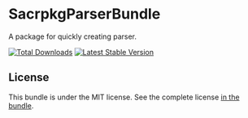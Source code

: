 SacrpkgParserBundle
====================

A package for quickly creating parser.

[![Total Downloads](https://poser.pugx.org/sacrpkg/parser-bundle/downloads)](//packagist.org/packages/sacrpkg/parser-bundle)
[![Latest Stable Version](https://poser.pugx.org/sacrpkg/parser-bundle/v)](//packagist.org/packages/sacrpkg/parser-bundle)

License
-------

This bundle is under the MIT license. See the complete license [in the bundle](LICENSE).
